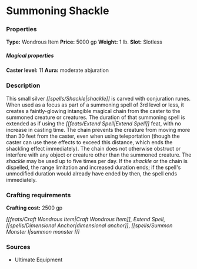﻿---
Title: "Summoning Shackle"
Type: "Wondrous Item"
Price: "5000 gp"
Weight: "1 lb."
Slot: "Slotless"
Caster level: "11"
Aura: "moderate abjuration"
Description: |
  "This small silver shackle is carved with conjuration runes. When used as a focus as part of a summoning spell of 3rd level or less, it creates a faintly-glowing intangible magical chain from the caster to the summoned creature or creatures. The duration of that summoning spell is extended as if using the Extend Spell feat, with no increase in casting time. The chain prevents the creature from moving more than 30 feet from the caster, even when using teleportation (though the caster can use these effects to exceed this distance, which ends the shackling effect immediately). The chain does not otherwise obstruct or interfere with any object or creature other than the summoned creature. The shackle may be used up to five times per day. If the shackle or the chain is dispelled, the range limitation and increased duration ends; if the spell's unmodified duration would already have ended by then, the spell ends immediately."
Crafting cost: "2500 gp"
Sources: "['Ultimate Equipment']"
---

# Summoning Shackle

### Properties

**Type:** Wondrous Item **Price:** 5000 gp **Weight:** 1 lb. **Slot:** Slotless

##### Magical properties

**Caster level:** 11 **Aura:** moderate abjuration

### Description

This small silver _[[spells/Shackle|shackle]]_ is carved with conjuration runes. When used as a focus as part of a summoning spell of 3rd level or less, it creates a faintly-glowing intangible magical chain from the caster to the summoned creature or creatures. The duration of that summoning spell is extended as if using the _[[feats/Extend Spell|Extend Spell]]_ feat, with no increase in casting time. The chain prevents the creature from moving more than 30 feet from the caster, even when using teleportation (though the caster can use these effects to exceed this distance, which ends the shackling effect immediately). The chain does not otherwise obstruct or interfere with any object or creature other than the summoned creature. The _shackle_ may be used up to five times per day. If the _shackle_ or the chain is dispelled, the range limitation and increased duration ends; if the spell's unmodified duration would already have ended by then, the spell ends immediately.

### Crafting requirements

**Crafting cost:** 2500 gp

_[[feats/Craft Wondrous Item|Craft Wondrous Item]]_, _Extend Spell_, _[[spells/Dimensional Anchor|dimensional anchor]]_, _[[spells/Summon Monster I|summon monster I]]_

### Sources

* Ultimate Equipment